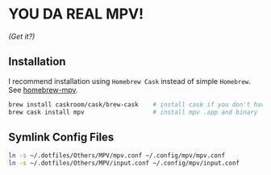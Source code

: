 
YOU DA REAL MPV!
================

_(Get it?)_

## Installation

I recommend installation using `Homebrew Cask` instead of simple `Homebrew`. See [homebrew-mpv](https://github.com/mpv-player/homebrew-mpv).

```bash
brew install caskroom/cask/brew-cask    # install cask if you don't have it
brew cask install mpv                   # install mpv .app and binary
```

## Symlink Config Files

```bash
ln -s ~/.dotfiles/Others/MPV/mpv.conf ~/.config/mpv/mpv.conf
ln -s ~/.dotfiles/Others/MPV/input.conf ~/.config/mpv/input.conf
```


